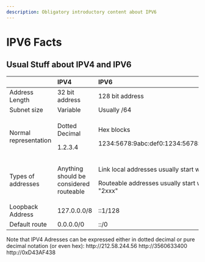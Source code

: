 ```yaml
---
description: Obligatory introductory content about IPV6
---
```


# IPV6 Facts

## Usual Stuff about IPV4 and IPV6

<table>
  <thead>
    <tr>
      <th style="text-align:left"></th>
      <th style="text-align:left">IPV4</th>
      <th style="text-align:left">IPV6</th>
    </tr>
  </thead>
  <tbody>
    <tr>
      <td style="text-align:left">Address Length</td>
      <td style="text-align:left">32 bit address</td>
      <td style="text-align:left">128 bit address</td>
    </tr>
    <tr>
      <td style="text-align:left">Subnet size</td>
      <td style="text-align:left">Variable</td>
      <td style="text-align:left">Usually /64</td>
    </tr>
    <tr>
      <td style="text-align:left">Normal representation</td>
      <td style="text-align:left">
        <p>Dotted Decimal</p>
        <p>1.2.3.4</p>
      </td>
      <td style="text-align:left">
        <p>Hex blocks</p>
        <p>1234:5678:9abc:def0:1234:5678:9abc:def0</p>
      </td>
    </tr>
    <tr>
      <td style="text-align:left">Types of addresses</td>
      <td style="text-align:left">Anything should be considered routeable</td>
      <td style="text-align:left">
        <p>Link local addresses usually start with &quot;fxxx&quot;</p>
        <p>Routeable addresses usually start with &quot;2xxx&quot;</p>
      </td>
    </tr>
    <tr>
      <td style="text-align:left">Loopback Address</td>
      <td style="text-align:left">127.0.0.0/8</td>
      <td style="text-align:left">::1/128</td>
    </tr>
    <tr>
      <td style="text-align:left">Default route</td>
      <td style="text-align:left">0.0.0.0/0</td>
      <td style="text-align:left">::/0</td>
    </tr>
  </tbody>
</table>
Note that IPV4 Adresses can be expressed either in dotted decimal or pure decimal notation (or even hex):  
http://212.58.244.56   
http://3560633400   
http://0xD43AF438  



  


